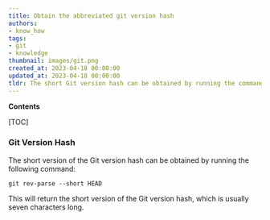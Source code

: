 ```yaml
---
title: Obtain the abbreviated git version hash
authors:
- know_how
tags:
- git
- knowledge
thumbnail: images/git.png
created_at: 2023-04-18 00:00:00
updated_at: 2023-04-18 00:00:00
tldr: The short Git version hash can be obtained by running the command `git rev-parse --short HEAD`.
---
```


**Contents**

[TOC]

### Git Version Hash

The short version of the Git version hash can be obtained by running the following command:

```git
git rev-parse --short HEAD
```

This will return the short version of the Git version hash, which is usually seven characters long.
